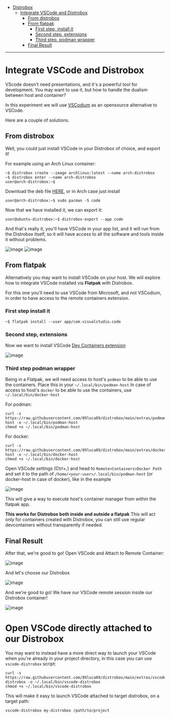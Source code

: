 - [Distrobox](../README.md)
  - [Integrate VSCode and Distrobox](#integrate-vscode-and-distrobox)
    - [From distrobox](#from-distrobox)
    - [From flatpak](#from-flatpak)
      - [First step, install it](#first-step-install-it)
      - [Second step, extensions](#second-step-extensions)
      - [Third step, podman wrapper](#third-step-podman-wrapper)
    - [Final Result](#final-result)

---

# Integrate VSCode and Distrobox

VScode doesn't need presentations, and it's a powerful tool for development.
You may want to use it, but how to handle the dualism between host and container?

In this experiment we will use [VSCodium](https://vscodium.com/) as an opensource
alternative to VSCode.

Here are a couple of solutions.

## From distrobox

Well, you could just install VSCode in your Distrobox of choice, and export it!

For example using an Arch Linux container:

```shell
~$ distrobox create --image archlinux:latest --name arch-distrobox
~$ distrobox enter --name arch-distrobox
user@arch-distrobox:~$
```

Download the deb file
[HERE](https://github.com/VSCodium/vscodium/releases), or in Arch case just install

```shell
user@arch-distrobox:~$ sudo pacman -S code
```

Now that we have installed it, we can export it:

```shell
user@ubuntu-distrobox:~$ distrobox-export --app code
```

And that's really it, you'll have VSCode in your app list, and it will run from
the Distrobox itself, so it will have access to all the software and tools inside
it without problems.

![image](https://user-images.githubusercontent.com/598882/149206335-1a2d0edd-8b2f-437d-aae0-44b9723d2c30.png)
![image](https://user-images.githubusercontent.com/598882/149206414-56bdbc5a-3728-45ef-8dd4-2e168a0d7ccc.png)

## From flatpak

Alternatively you may want to install VSCode on your host. We will explore how
to integrate VSCode installed via **Flatpak** with Distrobox.

For this one you'll need to use VSCode from Microsoft, and not VSCodium, in order
to have access to the remote containers extension.

### First step install it

```shell
~$ flatpak install --user app/com.visualstudio.code 
```

### Second step, extensions

Now we want to install VSCode [Dev Containers extension](https://marketplace.visualstudio.com/items?itemName=ms-vscode-remote.remote-containers)

![image](https://user-images.githubusercontent.com/598882/149207447-76a82e91-dd3f-43fa-8c52-9c2e85ae8fee.png)

### Third step podman wrapper

Being in a Flatpak, we will need access to host's `podman` to be
able to use the containers. Place this in your `~/.local/bin/podman-host`
In case of access to host's `docker` to be
able to use the containers, use `~/.local/bin/docker-host`

For podman:

```shell
curl -s https://raw.githubusercontent.com/89luca89/distrobox/main/extras/podman-host -o ~/.local/bin/podman-host
chmod +x ~/.local/bin/podman-host
```

For docker:

```shell
curl -s https://raw.githubusercontent.com/89luca89/distrobox/main/extras/docker-host -o ~/.local/bin/docker-host
chmod +x ~/.local/bin/docker-host
```

Open VSCode settings (Ctrl+,) and head to `Remote>Containers>Docker Path` and
set it to the path of `/home/<your-user>/.local/bin/podman-host` (or docker-host in case of docker), like in the example

![image](https://user-images.githubusercontent.com/598882/149208525-5ad630c9-fcbc-4ee6-9d77-e50d2c782a56.png)

This will give a way to execute host's container manager from within the
flatpak app.

**This works for Distrobox both inside and outside a flatpak**
This will act only for containers created with Distrobox, you can still use regular devcontainers
without transparently if needed.

## Final Result

After that, we're good to go! Open VSCode and Attach to Remote Container:

![image](https://user-images.githubusercontent.com/598882/149210561-2f1839ae-9a57-42fc-a122-21652588e327.png)

And let's choose our Distrobox

![image](https://user-images.githubusercontent.com/598882/149210690-8bcb9a0d-1dc5-4937-9494-8c6aa6b26fd5.png)

And we're good to go! We have our VSCode remote session inside our Distrobox container!

![image](https://user-images.githubusercontent.com/598882/149210881-749a8146-c69d-4382-bbef-91e4b477b7ba.png)

# Open VSCode directly attached to our Distrobox

You may want to instead have a more direct way to launch your VSCode when you're already in your project directory,
in this case you can use `vscode-distrobox` script:

```shell
curl -s https://raw.githubusercontent.com/89luca89/distrobox/main/extras/vscode-distrobox -o ~/.local/bin/vscode-distrobox
chmod +x ~/.local/bin/vscode-distrobox
```

This will make it easy to launch VSCode attached to target distrobox, on a target path:

`vscode-distrobox my-distrobox /path/to/project`
